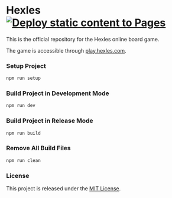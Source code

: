 # Hexles [![Deploy static content to Pages](https://github.com/nicfv/Hexles/actions/workflows/publish.yml/badge.svg)](https://github.com/nicfv/Hexles/actions/workflows/publish.yml)
This is the official repository for the Hexles online board game.

The game is accessible through [play.hexles.com](https://play.hexles.com/).

### Setup Project
```sh
npm run setup
```

### Build Project in Development Mode
```sh
npm run dev
```

### Build Project in Release Mode
```sh
npm run build
```

### Remove All Build Files
```sh
npm run clean
```

### License
This project is released under the [MIT License](https://raw.githubusercontent.com/nicfv/Hexles/main/LICENSE).